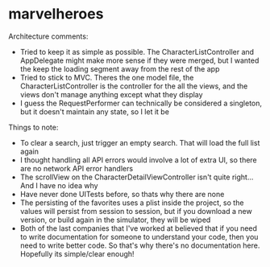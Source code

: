 # marvelheroes

Architecture comments:
- Tried to keep it as simple as possible. The CharacterListController and AppDelegate might make more sense if they were merged, but I wanted the keep the loading segment away from the rest of the app
- Tried to stick to MVC. Theres the one model file, the CharacterListController is the controller for the all the views, and the views don't manage anything except what they display
- I guess the RequestPerformer can technically be considered a singleton, but it doesn't maintain any state, so I let it be


Things to note:
- To clear a search, just trigger an empty search. That will load the full list again
- I thought handling all API errors would involve a lot of extra UI, so there are no network API error handlers
- The scrollView on the CharacterDetailViewController isn't quite right... And I have no idea why
- Have never done UITests before, so thats why there are none
- The persisting of the favorites uses a plist inside the project, so the values will persist from session to session, but if you download a new version, or build again in the simulator, they will be wiped
- Both of the last companies that I've worked at believed that if you need to write documentation for someone to understand your code, then you need to write better code. So that's why there's no documentation here. Hopefully its simple/clear enough!
